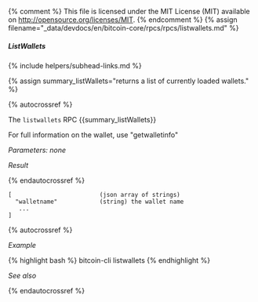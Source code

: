 {% comment %}
This file is licensed under the MIT License (MIT) available on
http://opensource.org/licenses/MIT.
{% endcomment %}
{% assign filename="_data/devdocs/en/bitcoin-core/rpcs/rpcs/listwallets.md" %}

##### ListWallets
{% include helpers/subhead-links.md %}

{% assign summary_listWallets="returns a list of currently loaded wallets." %}

{% autocrossref %}

The `listwallets` RPC {{summary_listWallets}}

For full information on the wallet, use "getwalletinfo"

*Parameters: none*

*Result*

{% endautocrossref %}

    [                         (json array of strings)
      "walletname"            (string) the wallet name
       ...
    ]

{% autocrossref %}

*Example*

{% highlight bash %}
bitcoin-cli listwallets
{% endhighlight %}

*See also*

{% endautocrossref %}
